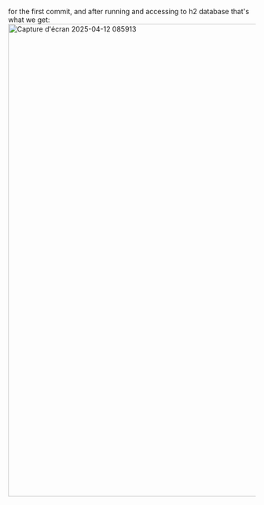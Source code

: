for the first commit, and after running and accessing to h2 database that's what we get:
<img width="960" alt="Capture d'écran 2025-04-12 085913" src="https://github.com/user-attachments/assets/200d08d6-1422-4c3b-bf45-d99183831cdf" />

